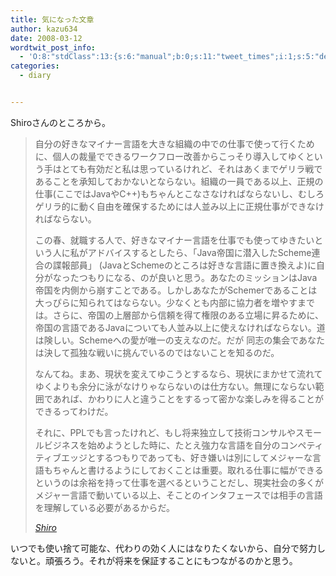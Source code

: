 ```yaml
---
title: 気になった文章
author: kazu634
date: 2008-03-12
wordtwit_post_info:
  - 'O:8:"stdClass":13:{s:6:"manual";b:0;s:11:"tweet_times";i:1;s:5:"delay";i:0;s:7:"enabled";i:1;s:10:"separation";s:2:"60";s:7:"version";s:3:"3.7";s:14:"tweet_template";b:0;s:6:"status";i:2;s:6:"result";a:0:{}s:13:"tweet_counter";i:2;s:13:"tweet_log_ids";a:1:{i:0;i:3813;}s:9:"hash_tags";a:0:{}s:8:"accounts";a:1:{i:0;s:7:"kazu634";}}'
categories:
  - diary


---
```

<div class="section">
<p>
    Shiroさんのところから。
</p>
  
<blockquote title="Shiro" cite="http://practical-scheme.net/wiliki/wiliki.cgi?Shiro">
<p>
      自分の好きなマイナー言語を大きな組織の中での仕事で使って行くために、個人の裁量でできるワークフロー改善からこっそり導入してゆくという手はとても有効だと私は思っているけれど、それはあくまでゲリラ戦であることを承知しておかないとならない。組織の一員である以上、正規の仕事(ここではJavaやC++)もちゃんとこなさなければならないし、むしろゲリラ的に動く自由を確保するためには人並み以上に正規仕事ができなければならない。
</p>
    
<p>
      この春、就職する人で、好きなマイナー言語を仕事でも使ってゆきたいという人に私がアドバイスするとしたら、「Java帝国に潜入したScheme連合の諜報部員」 (JavaとSchemeのところは好きな言語に置き換えよ)に自分がなったつもりになる、のが良いと思う。あなたのミッションはJava帝国を内側から崩すことである。しかしあなたがSchemerであることは大っぴらに知られてはならない。少なくとも内部に協力者を増やすまでは。さらに、帝国の上層部から信頼を得て権限のある立場に昇るために、帝国の言語であるJavaについても人並み以上に使えなければならない。道は険しい。Schemeへの愛が唯一の支えなのだ。だが 同志の集会であなたは決して孤独な戦いに挑んでいるのではないことを知るのだ。
</p>
    
<p>
      なんてね。まあ、現状を変えてゆこうとするなら、現状にまかせて流れてゆくよりも余分に泳がなけりゃならないのは仕方ない。無理にならない範囲であれば、かわりに人と違うことをするって密かな楽しみを得ることができるってわけだ。
</p>
    
<p>
      それに、PPLでも言ったけれど、もし将来独立して技術コンサルやスモールビジネスを始めようとした時に、たとえ強力な言語を自分のコンペティティブエッジとするつもりであっても、好き嫌いは別にしてメジャーな言語もちゃんと書けるようにしておくことは重要。取れる仕事に幅ができるというのは余裕を持って仕事を選べるということだし、現実社会の多くがメジャー言語で動いている以上、そことのインタフェースでは相手の言語を理解している必要があるからだ。
</p>
    
<p>
<cite><a href="http://practical-scheme.net/wiliki/wiliki.cgi?Shiro" onclick="__gaTracker('send', 'event', 'outbound-article', 'http://practical-scheme.net/wiliki/wiliki.cgi?Shiro', 'Shiro');" target="_blank">Shiro</a></cite>
</p>
</blockquote>
  
<p>
    いつでも使い捨て可能な、代わりの効く人にはなりたくないから、自分で努力しないと。頑張ろう。それが将来を保証することにもつながるのかと思う。
</p>
</div>
